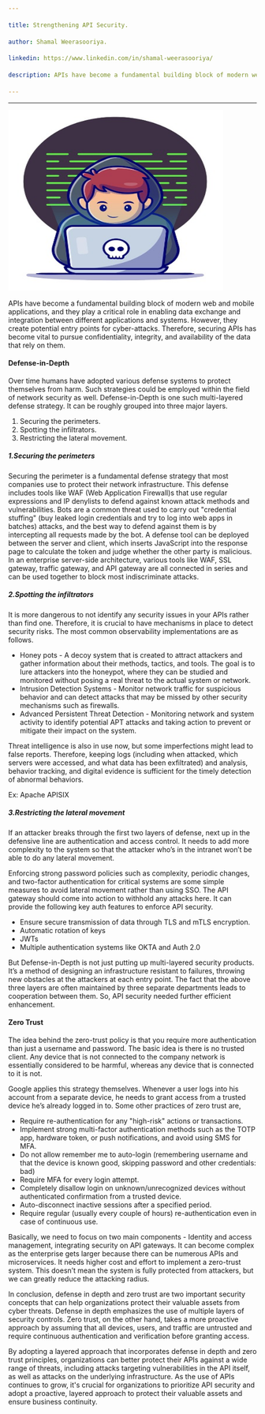 ```yaml
---

title: Strengthening API Security.

author: Shamal Weerasooriya.

linkedin: https://www.linkedin.com/in/shamal-weerasooriya/

description: APIs have become a fundamental building block of modern web and mobile applications, and they play a critical role in enabling data exchange and integration between different applications and systems. However, they create potential entry points for cyber-attacks. Therefore, securing APIs has become vital to pursue confidentiality, integrity, and availability of the data that rely on them.

---
```

___

<img src="/img/sw_1_2023_03_31.jpg" height="366 px" width="436 px"  />

APIs have become a fundamental building block of modern web and mobile applications, and they play a critical role in enabling data exchange and integration between different applications and systems. However, they create potential entry points for cyber-attacks. Therefore, securing APIs has become vital to pursue confidentiality, integrity, and availability of the data that rely on them.

#### **Defense-in-Depth**

Over time humans have adopted various defense systems to protect themselves from harm. Such strategies could be employed within the field of network security as well. Defense-in-Depth is one such multi-layered defense strategy. It can be roughly grouped into three major layers.

1.	Securing the perimeters.
2.	Spotting the infiltrators.
3.	Restricting the lateral movement.


##### **1.Securing the perimeters**
Securing the perimeter is a fundamental defense strategy that most companies use to protect their network infrastructure. This defense includes tools like WAF (Web Application Firewall)s that use regular expressions and IP denylists to defend against known attack methods and vulnerabilities. Bots are a common threat used to carry out "credential stuffing" (buy leaked login credentials and try to log into web apps in batches) attacks, and the best way to defend against them is by intercepting all requests made by the bot. A defense tool can be deployed between the server and client, which inserts JavaScript into the response page to calculate the token and judge whether the other party is malicious. In an enterprise server-side architecture, various tools like WAF, SSL gateway, traffic gateway, and API gateway are all connected in series and can be used together to block most indiscriminate attacks.

##### **2.Spotting the infiltrators**
It is more dangerous to not identify any security issues in your APIs rather than find one. Therefore, it is crucial to have mechanisms in place to detect security risks. The most common observability implementations are as follows.

 - Honey pots - A decoy system that is created to attract attackers and gather information about their methods, tactics, and tools. The goal is to lure attackers into the honeypot, where they can be studied and monitored without posing a real threat to the actual system or network.
 - Intrusion Detection Systems - Monitor network traffic for suspicious behavior and can detect attacks that may be missed by other security mechanisms such as firewalls.
 - Advanced Persistent Threat Detection - Monitoring network and system activity to identify potential APT attacks and taking action to prevent or mitigate their impact on the system.

Threat intelligence is also in use now, but some imperfections might lead to false reports. Therefore, keeping logs (including when attacked, which servers were accessed, and what data has been exfiltrated) and analysis, behavior tracking, and digital evidence is sufficient for the timely detection of abnormal behaviors. 

Ex: Apache APISIX

##### **3.Restricting the lateral movement**
If an attacker breaks through the first two layers of defense, next up in the defensive line are authentication and access control. It needs to add more complexity to the system so that the attacker who’s in the intranet won’t be able to do any lateral movement.

Enforcing strong password policies such as complexity, periodic changes, and two-factor authentication for critical systems are some simple measures to avoid lateral movement rather than using SSO. The API gateway should come into action to withhold any attacks here. It can provide the following key auth features to enforce API security.

 - Ensure secure transmission of data through TLS and mTLS encryption.
 - Automatic rotation of keys
 - JWTs
 - Multiple authentication systems like OKTA and Auth 2.0

But Defense-in-Depth is not just putting up multi-layered security products. It’s a method of designing an infrastructure resistant to failures, throwing new obstacles at the attackers at each entry point. The fact that the above three layers are often maintained by three separate departments leads to cooperation between them. So, API security needed further efficient enhancement.

#### **Zero Trust**
The idea behind the zero-trust policy is that you require more authentication than just a username and password. The basic idea is there is no trusted client. Any device that is not connected to the company network is essentially considered to be harmful, whereas any device that is connected to it is not. 

Google applies this strategy themselves. Whenever a user logs into his account from a separate device, he needs to grant access from a trusted device he’s already logged in to. Some other practices of zero trust are,
 - Require re-authentication for any "high-risk" actions or transactions.
 - Implement strong multi-factor authentication methods such as the TOTP app, hardware token, or push notifications, and avoid using SMS for MFA.
 - Do not allow remember me to auto-login (remembering username and that the device is known good, skipping password and other credentials: bad)
 - Require MFA for every login attempt.
 - Completely disallow login on unknown/unrecognized devices without authenticated confirmation from a trusted device.
 - Auto-disconnect inactive sessions after a specified period.
 - Require regular (usually every couple of hours) re-authentication even in case of continuous use.

Basically, we need to focus on two main components - Identity and access management, integrating security on API gateways. It can become complex as the enterprise gets larger because there can be numerous APIs and microservices. It needs higher cost and effort to implement a zero-trust system. This doesn’t mean the system is fully protected from attackers, but we can greatly reduce the attacking radius.

In conclusion, defense in depth and zero trust are two important security concepts that can help organizations protect their valuable assets from cyber threats. Defense in depth emphasizes the use of multiple layers of security controls. Zero trust, on the other hand, takes a more proactive approach by assuming that all devices, users, and traffic are untrusted and require continuous authentication and verification before granting access.

By adopting a layered approach that incorporates defense in depth and zero trust principles, organizations can better protect their APIs against a wide range of threats, including attacks targeting vulnerabilities in the API itself, as well as attacks on the underlying infrastructure. As the use of APIs continues to grow, it's crucial for organizations to prioritize API security and adopt a proactive, layered approach to protect their valuable assets and ensure business continuity.


